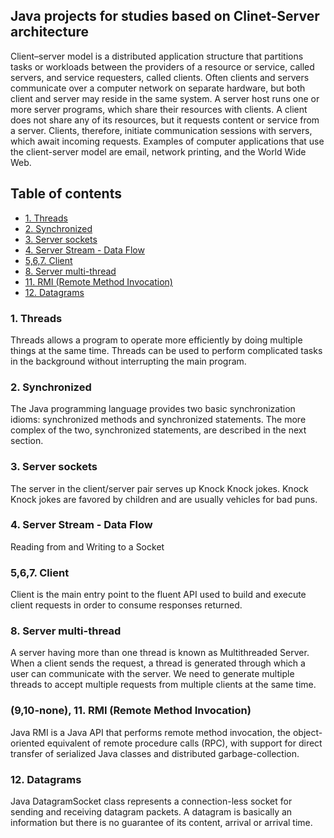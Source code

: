 ## Java projects for studies based on Clinet-Server architecture

Client–server model is a distributed application structure that partitions tasks or workloads between the providers of a resource or service, called servers, and service requesters, called clients. Often clients and servers communicate over a computer network on separate hardware, but both client and server may reside in the same system. A server host runs one or more server programs, which share their resources with clients. A client does not share any of its resources, but it requests content or service from a server. Clients, therefore, initiate communication sessions with servers, which await incoming requests. Examples of computer applications that use the client-server model are email, network printing, and the World Wide Web.

## Table of contents
* [1. Threads](#1-threads)
* [2. Synchronized](#2-synchronized)
* [3. Server sockets](#3-server-sockets)
* [4. Server Stream - Data Flow](#4-server-stream-data-flow)
* [5,6,7. Client](#567-client)
* [8. Server multi-thread](#8-server-multi-thread)
* [11. RMI (Remote Method Invocation)](#910-none-11-rmi-remote-method-invocation)
* [12. Datagrams](#9-datagrams)



### 1. Threads
Threads allows a program to operate more efficiently by doing multiple things at the same time.
Threads can be used to perform complicated tasks in the background without interrupting the main program.

### 2. Synchronized 
The Java programming language provides two basic synchronization idioms: synchronized methods and synchronized statements. The more complex of the two, synchronized statements, are described in the next section.

### 3. Server sockets
The server in the client/server pair serves up Knock Knock jokes. Knock Knock jokes are favored by children and are usually vehicles for bad puns. 

### 4. Server Stream - Data Flow
Reading from and Writing to a Socket

### 5,6,7. Client
Client is the main entry point to the fluent API used to build and execute client requests in order to consume responses returned.

### 8. Server multi-thread
A server having more than one thread is known as Multithreaded Server. When a client sends the request, a thread is generated through which a user can communicate with the server. We need to generate multiple threads to accept multiple requests from multiple clients at the same time.

### (9,10-none), 11. RMI (Remote Method Invocation)
Java RMI is a Java API that performs remote method invocation, the object-oriented equivalent of remote procedure calls (RPC), with support for direct transfer of serialized Java classes and distributed garbage-collection.

### 12. Datagrams
Java DatagramSocket class represents a connection-less socket for sending and receiving datagram packets.
A datagram is basically an information but there is no guarantee of its content, arrival or arrival time.

